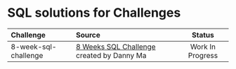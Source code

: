 # SQL solutions for Challenges

| Challenge | Source | Status |
| :- | :- | :-: |
| 8-week-sql-challenge | [8 Weeks SQL Challenge][8-week-challenge] created by Danny Ma | Work In Progress |

[8-week-challenge]: https://8weeksqlchallenge.com/

